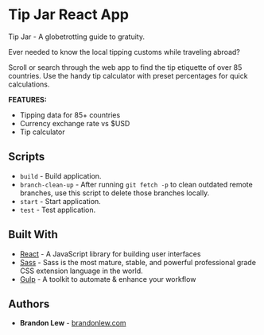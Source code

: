 # Tip Jar React App

Tip Jar - A globetrotting guide to gratuity.

Ever needed to know the local tipping customs while traveling abroad?

Scroll or search through the web app to find the tip etiquette of over 85 countries. Use the handy tip calculator with preset percentages for quick calculations.

**FEATURES:**

- Tipping data for 85+ countries
- Currency exchange rate vs $USD
- Tip calculator

## Scripts

- `build` - Build application.
- `branch-clean-up` - After running `git fetch -p` to clean outdated remote branches, use this script to delete those branches locally.
- `start` - Start application.
- `test` - Test application.

## Built With

- [React](https://reactjs.org) - A JavaScript library for building user interfaces
- [Sass](https://sass-lang.com) - Sass is the most mature, stable, and powerful professional grade CSS extension language in the world.
- [Gulp](https://gulpjs.com) - A toolkit to automate & enhance your workflow

## Authors

- **Brandon Lew** - [brandonlew.com](http://www.brandonlew.com)
